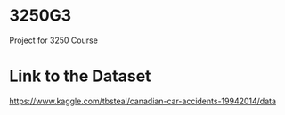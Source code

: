 # 3250G3
Project for 3250 Course

# Link to the Dataset
https://www.kaggle.com/tbsteal/canadian-car-accidents-19942014/data
